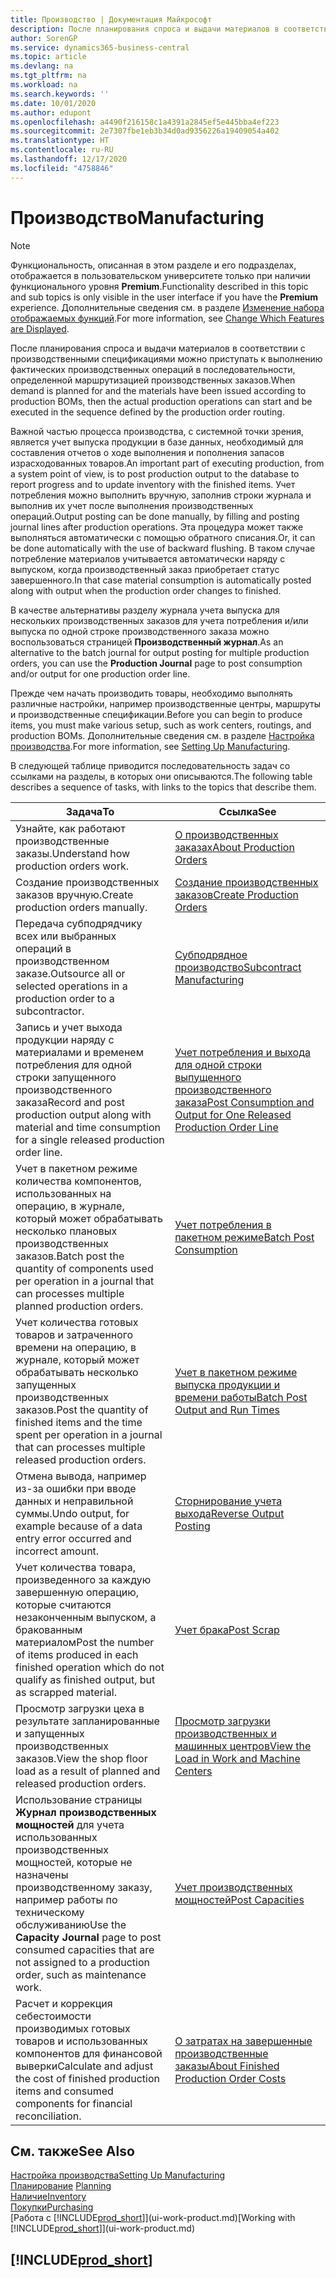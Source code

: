 ```yaml
---
title: Производство | Документация Майкрософт
description: После планирования спроса и выдачи материалов в соответствии с производственными спецификациями можно приступать к выполнению фактических производственных операций в последовательности, определенной маршрутизацией производственных заказов.
author: SorenGP
ms.service: dynamics365-business-central
ms.topic: article
ms.devlang: na
ms.tgt_pltfrm: na
ms.workload: na
ms.search.keywords: ''
ms.date: 10/01/2020
ms.author: edupont
ms.openlocfilehash: a4490f216158c1a4391a2845ef5e445bba4ef223
ms.sourcegitcommit: 2e7307fbe1eb3b34d0ad9356226a19409054a402
ms.translationtype: HT
ms.contentlocale: ru-RU
ms.lasthandoff: 12/17/2020
ms.locfileid: "4758846"
---
```

# <a name="manufacturing"></a><span data-ttu-id="bfbf8-103">Производство</span><span class="sxs-lookup"><span data-stu-id="bfbf8-103">Manufacturing</span></span>
> [!NOTE]
> <span data-ttu-id="bfbf8-104">Функциональность, описанная в этом разделе и его подразделах, отображается в пользовательском университете только при наличии функционального уровня **Premium**.</span><span class="sxs-lookup"><span data-stu-id="bfbf8-104">Functionality described in this topic and sub topics is only visible in the user interface if you have the **Premium** experience.</span></span> <span data-ttu-id="bfbf8-105">Дополнительные сведения см. в разделе [Изменение набора отображаемых функций](ui-experiences.md).</span><span class="sxs-lookup"><span data-stu-id="bfbf8-105">For more information, see [Change Which Features are Displayed](ui-experiences.md).</span></span>

<span data-ttu-id="bfbf8-106">После планирования спроса и выдачи материалов в соответствии с производственными спецификациями можно приступать к выполнению фактических производственных операций в последовательности, определенной маршрутизацией производственных заказов.</span><span class="sxs-lookup"><span data-stu-id="bfbf8-106">When demand is planned for and the materials have been issued according to production BOMs, then the actual production operations can start and be executed in the sequence defined by the production order routing.</span></span>  

<span data-ttu-id="bfbf8-107">Важной частью процесса производства, с системной точки зрения, является учет выпуска продукции в базе данных, необходимый для составления отчетов о ходе выполнения и пополнения запасов израсходованных товаров.</span><span class="sxs-lookup"><span data-stu-id="bfbf8-107">An important part of executing production, from a system point of view, is to post production output to the database to report progress and to update inventory with the finished items.</span></span> <span data-ttu-id="bfbf8-108">Учет потребления можно выполнить вручную, заполнив строки журнала и выполнив их учет после выполнения производственных операций.</span><span class="sxs-lookup"><span data-stu-id="bfbf8-108">Output posting can be done manually, by filling and posting journal lines after production operations.</span></span> <span data-ttu-id="bfbf8-109">Эта процедура может также выполняться автоматически с помощью обратного списания.</span><span class="sxs-lookup"><span data-stu-id="bfbf8-109">Or, it can be done automatically with the use of backward flushing.</span></span> <span data-ttu-id="bfbf8-110">В таком случае потребление материалов учитывается автоматически наряду с выпуском, когда производственный заказ приобретает статус завершенного.</span><span class="sxs-lookup"><span data-stu-id="bfbf8-110">In that case material consumption is automatically posted along with output when the production order changes to finished.</span></span>  

<span data-ttu-id="bfbf8-111">В качестве альтернативы разделу журнала учета выпуска для нескольких производственных заказов для учета потребления и/или выпуска по одной строке производственного заказа можно воспользоваться страницей **Производственный журнал**.</span><span class="sxs-lookup"><span data-stu-id="bfbf8-111">As an alternative to the batch journal for output posting for multiple production orders, you can use the **Production Journal** page to post consumption and/or output for one production order line.</span></span>

<span data-ttu-id="bfbf8-112">Прежде чем начать производить товары, необходимо выполнять различные настройки, например производственные центры, маршруты и производственные спецификации.</span><span class="sxs-lookup"><span data-stu-id="bfbf8-112">Before you can begin to produce items, you must make various setup, such as work centers, routings, and production BOMs.</span></span> <span data-ttu-id="bfbf8-113">Дополнительные сведения см. в разделе [Настройка производства](production-configure-production-processes.md).</span><span class="sxs-lookup"><span data-stu-id="bfbf8-113">For more information, see [Setting Up Manufacturing](production-configure-production-processes.md).</span></span>

<span data-ttu-id="bfbf8-114">В следующей таблице приводится последовательность задач со ссылками на разделы, в которых они описываются.</span><span class="sxs-lookup"><span data-stu-id="bfbf8-114">The following table describes a sequence of tasks, with links to the topics that describe them.</span></span>   

|<span data-ttu-id="bfbf8-115">**Задача**</span><span class="sxs-lookup"><span data-stu-id="bfbf8-115">**To**</span></span>|<span data-ttu-id="bfbf8-116">**Ссылка**</span><span class="sxs-lookup"><span data-stu-id="bfbf8-116">**See**</span></span>|  
|------------|-------------|  
|<span data-ttu-id="bfbf8-117">Узнайте, как работают производственные заказы.</span><span class="sxs-lookup"><span data-stu-id="bfbf8-117">Understand how production orders work.</span></span>|[<span data-ttu-id="bfbf8-118">О производственных заказах</span><span class="sxs-lookup"><span data-stu-id="bfbf8-118">About Production Orders</span></span>](production-about-production-orders.md)|
|<span data-ttu-id="bfbf8-119">Создание производственных заказов вручную.</span><span class="sxs-lookup"><span data-stu-id="bfbf8-119">Create production orders manually.</span></span>|[<span data-ttu-id="bfbf8-120">Создание производственных заказов</span><span class="sxs-lookup"><span data-stu-id="bfbf8-120">Create Production Orders</span></span>](production-how-to-create-production-orders.md)|
|<span data-ttu-id="bfbf8-121">Передача субподрядчику всех или выбранных операций в производственном заказе.</span><span class="sxs-lookup"><span data-stu-id="bfbf8-121">Outsource all or selected operations in a production order to a subcontractor.</span></span>|[<span data-ttu-id="bfbf8-122">Субподрядное производство</span><span class="sxs-lookup"><span data-stu-id="bfbf8-122">Subcontract Manufacturing</span></span>](production-how-to-subcontract-manufacturing.md)|
|<span data-ttu-id="bfbf8-123">Запись и учет выхода продукции наряду с материалами и временем потребления для одной строки запущенного производственного заказа</span><span class="sxs-lookup"><span data-stu-id="bfbf8-123">Record and post production output along with material and time consumption for a single released production order line.</span></span>|[<span data-ttu-id="bfbf8-124">Учет потребления и выхода для одной строки выпущенного производственного заказа</span><span class="sxs-lookup"><span data-stu-id="bfbf8-124">Post Consumption and Output for One Released Production Order Line</span></span>](production-how-to-register-consumption-and-output.md)|  
|<span data-ttu-id="bfbf8-125">Учет в пакетном режиме количества компонентов, использованных на операцию, в журнале, который может обрабатывать несколько плановых производственных заказов.</span><span class="sxs-lookup"><span data-stu-id="bfbf8-125">Batch post the quantity of components used per operation in a journal that can processes multiple planned production orders.</span></span>|[<span data-ttu-id="bfbf8-126">Учет потребления в пакетном режиме</span><span class="sxs-lookup"><span data-stu-id="bfbf8-126">Batch Post Consumption</span></span>](production-how-to-post-consumption.md)|
|<span data-ttu-id="bfbf8-127">Учет количества готовых товаров и затраченного времени на операцию, в журнале, который может обрабатывать несколько запущенных производственных заказов.</span><span class="sxs-lookup"><span data-stu-id="bfbf8-127">Post the quantity of finished items and the time spent per operation in a journal that can processes multiple released production orders.</span></span>|[<span data-ttu-id="bfbf8-128">Учет в пакетном режиме выпуска продукции и времени работы</span><span class="sxs-lookup"><span data-stu-id="bfbf8-128">Batch Post Output and Run Times</span></span>](production-how-to-post-output-quantity.md)|
|<span data-ttu-id="bfbf8-129">Отмена вывода, например из-за ошибки при вводе данных и неправильной суммы.</span><span class="sxs-lookup"><span data-stu-id="bfbf8-129">Undo output, for example because of a data entry error occurred and incorrect amount.</span></span>  |[<span data-ttu-id="bfbf8-130">Сторнирование учета выхода</span><span class="sxs-lookup"><span data-stu-id="bfbf8-130">Reverse Output Posting</span></span>](production-how-to-reverse-output-posting.md)|  
|<span data-ttu-id="bfbf8-131">Учет количества товара, произведенного за каждую завершенную операцию, которые считаются незаконченным выпуском, а бракованным материалом</span><span class="sxs-lookup"><span data-stu-id="bfbf8-131">Post the number of items produced in each finished operation which do not qualify as finished output, but as scrapped material.</span></span>|[<span data-ttu-id="bfbf8-132">Учет брака</span><span class="sxs-lookup"><span data-stu-id="bfbf8-132">Post Scrap</span></span>](production-how-to-post-scrap.md)|
|<span data-ttu-id="bfbf8-133">Просмотр загрузки цеха в результате запланированные и запущенных производственных заказов.</span><span class="sxs-lookup"><span data-stu-id="bfbf8-133">View the shop floor load as a result of planned and released production orders.</span></span>|[<span data-ttu-id="bfbf8-134">Просмотр загрузки производственных и машинных центров</span><span class="sxs-lookup"><span data-stu-id="bfbf8-134">View the Load in Work and Machine Centers</span></span>](production-how-to-view-the-load-on-work-centers.md)|      
|<span data-ttu-id="bfbf8-135">Использование страницы **Журнал производственных мощностей** для учета использованных производственных мощностей, которые не назначены производственному заказу, например работы по техническому обслуживанию</span><span class="sxs-lookup"><span data-stu-id="bfbf8-135">Use the **Capacity Journal** page to post consumed capacities that are not assigned to a production order, such as maintenance work.</span></span>|[<span data-ttu-id="bfbf8-136">Учет производственных мощностей</span><span class="sxs-lookup"><span data-stu-id="bfbf8-136">Post Capacities</span></span>](production-how-to-post-capacities.md)|  
|<span data-ttu-id="bfbf8-137">Расчет и коррекция себестоимости производимых готовых товаров и использованных компонентов для финансовой выверки</span><span class="sxs-lookup"><span data-stu-id="bfbf8-137">Calculate and adjust the cost of finished production items and consumed components for financial reconciliation.</span></span>|[<span data-ttu-id="bfbf8-138">О затратах на завершенные производственные заказы</span><span class="sxs-lookup"><span data-stu-id="bfbf8-138">About Finished Production Order Costs</span></span>](finance-about-finished-production-order-costs.md)|  

## <a name="see-also"></a><span data-ttu-id="bfbf8-139">См. также</span><span class="sxs-lookup"><span data-stu-id="bfbf8-139">See Also</span></span>  
[<span data-ttu-id="bfbf8-140">Настройка производства</span><span class="sxs-lookup"><span data-stu-id="bfbf8-140">Setting Up Manufacturing</span></span>](production-configure-production-processes.md)  
<span data-ttu-id="bfbf8-141">[Планирование](production-planning.md)    </span><span class="sxs-lookup"><span data-stu-id="bfbf8-141">[Planning](production-planning.md)    </span></span>  
[<span data-ttu-id="bfbf8-142">Наличие</span><span class="sxs-lookup"><span data-stu-id="bfbf8-142">Inventory</span></span>](inventory-manage-inventory.md)  
[<span data-ttu-id="bfbf8-143">Покупки</span><span class="sxs-lookup"><span data-stu-id="bfbf8-143">Purchasing</span></span>](purchasing-manage-purchasing.md)  
<span data-ttu-id="bfbf8-144">[Работа с [!INCLUDE[prod_short](includes/prod_short.md)]](ui-work-product.md)</span><span class="sxs-lookup"><span data-stu-id="bfbf8-144">[Working with [!INCLUDE[prod_short](includes/prod_short.md)]](ui-work-product.md)</span></span>

## [!INCLUDE[prod_short](includes/free_trial_md.md)]  
